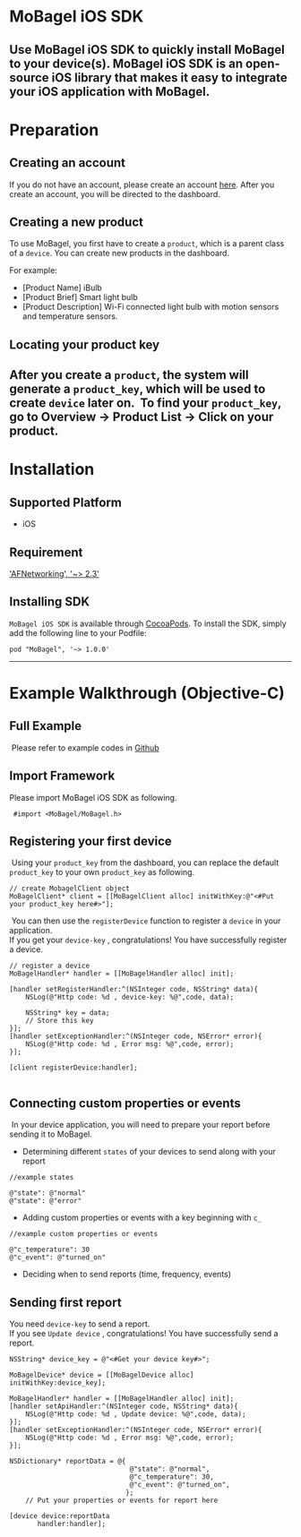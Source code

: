 # MoBagel iOS SDK   
Use MoBagel iOS SDK to quickly install MoBagel to your device(s).  MoBagel iOS SDK is an open-source iOS library that makes it easy to integrate your iOS application with MoBagel. 
​
---
# Preparation
## Creating an account
If you do not have an account, please create an account [here](https://app.mobagel.com/signup). After you create an account, you will be directed to the dashboard.
​
## Creating a new product  
To use MoBagel, you first have to create a `product`, which is a parent class of a `device`. You can create new products in the dashboard. 

For example:     

 * [Product Name] iBulb
 * [Product Brief] Smart light bulb
 * [Product Description] Wi-Fi connected light bulb with motion sensors and temperature sensors.

## Locating your product key
After you create a `product`, the system will generate a `product_key`, which will be used to create `device` later on.
​
To find your `product_key`, go to Overview -> Product List -> Click on your product.
​
​
---
# Installation
## Supported Platform

* iOS
​


## Requirement

['AFNetworking', '~> 2.3'](https://github.com/AFNetworking/AFNetworking)
​

## Installing SDK
`MoBagel iOS SDK` is available through [CocoaPods](http://cocoapods.org/). To install the SDK, simply add the following line to your Podfile:
​
```
pod "MoBagel", '~> 1.0.0'
```
---
# Example Walkthrough (Objective-C)
## Full Example
​
Please refer to example codes in [Github](https://github.com/MOBAGEL/mobagel-iOS-sdk/tree/master/Example)
​
## Import Framework
Please import MoBagel iOS SDK as following.
​
```
 #import <MoBagel/MoBagel.h>
```
## Registering your first device
​
Using your `product_key` from the dashboard, you can replace the default `product_key` to your own `product_key` as following. 
​
```
// create MobagelClient object
MoBagelClient* client = [[MoBagelClient alloc] initWithKey:@"<#Put your product_key here#>"];

```
​
You can then use the `registerDevice` function to register a `device` in your application.  
​If you get your `device-key` , congratulations! You have successfully register a device.  

```
// register a device
MoBagelHandler* handler = [[MoBagelHandler alloc] init];
​
[handler setRegisterHandler:^(NSInteger code, NSString* data){
    NSLog(@"Http code: %d , device-key: %@",code, data);
​
    NSString* key = data;
    // Store this key
}];
[handler setExceptionHandler:^(NSInteger code, NSError* error){
    NSLog(@"Http code: %d , Error msg: %@",code, error);
}];
​
[client registerDevice:handler];
​
```
## Connecting custom properties or events
​
In your device application, you will need to prepare your report before sending it to MoBagel.  

* Determining different `states` of your devices to send along with your report
​

```
//example states
​
@"state": @"normal"
@"state": @"error"
```

* Adding custom properties or events with a key beginning with `c_`

```
//example custom properties or events
​
@"c_temperature": 30
@"c_event": @"turned_on"
```

* Deciding when to send reports (time, frequency, events)
​

## Sending first report

​You need `device-key` to send a report.  
If you see `Update device` , congratulations! You have successfully send a report.  

```
NSString* device_key = @"<#Get your device key#>";
​
MoBagelDevice* device = [[MoBagelDevice alloc] initWithKey:device_key];
​
MoBagelHandler* handler = [[MoBagelHandler alloc] init];
[handler setApiHandler:^(NSInteger code, NSString* data){
    NSLog(@"Http code: %d , Update device: %@",code, data);
}];
[handler setExceptionHandler:^(NSInteger code, NSError* error){
    NSLog(@"Http code: %d , Error msg: %@",code, error);
}];
​
NSDictionary* reportData = @{
                              @"state": @"normal",
                              @"c_temperature": 30,
                              @"c_event": @"turned_on",
                             };
    // Put your properties or events for report here
​
[device device:reportData
       handler:handler];
​
​
```
<!-- ---
# Objective-C Sample code
## Import framework

```
 #import <MoBagel/MoBagel.h>
```
## Register device

Using your `product_key` from the dashboard, you can replace the default `product_key` in /examples/main.cpp to your own `product_key`.  
If you get your `device-key` , congratulations! You have successfully register a device.  

```
MoBagelClient* client = [[MoBagelClient alloc] initWithKey:@"1111111111222222222233333333334444444444555555555566666666667777"];
MoBagelHandler* handler = [[MoBagelHandler alloc] init];

[handler setRegisterHandler:^(NSInteger code, NSString* data){
    NSLog(@"Http code: %d , device-key: %@",code, data);

    NSString* key = data;
    // Store this key
}];
[handler setExceptionHandler:^(NSInteger code, NSError* error){
    NSLog(@"Http code: %d , Error msg: %@",code, error);
}];

[client registerDevice:handler];
```

## Send report

You need `device-key` to send a report.  
If you see `Update device` , congratulations! You have successfully send a report.  

```
NSString* device_key = @"<#Get your device key#>";

MoBagelDevice* device = [[MoBagelDevice alloc] initWithKey:device_key];

MoBagelHandler* handler = [[MoBagelHandler alloc] init];
[handler setApiHandler:^(NSInteger code, NSString* data){
    NSLog(@"Http code: %d , Update device: %@",code, data);
}];
[handler setExceptionHandler:^(NSInteger code, NSError* error){
    NSLog(@"Http code: %d , Error msg: %@",code, error);
}];

NSDictionary* reportData = @{
                              @"state" : @"available",
                              @"c_develop_zone" : @"iOS",
                             };

[device device:reportData
       handler:handler];
``` -->